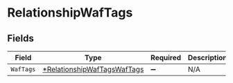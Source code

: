 # RelationshipWafTags


## Fields

| Field                                                                            | Type                                                                             | Required                                                                         | Description                                                                      |
| -------------------------------------------------------------------------------- | -------------------------------------------------------------------------------- | -------------------------------------------------------------------------------- | -------------------------------------------------------------------------------- |
| `WafTags`                                                                        | [*RelationshipWafTagsWafTags](../../models/shared/relationshipwaftagswaftags.md) | :heavy_minus_sign:                                                               | N/A                                                                              |